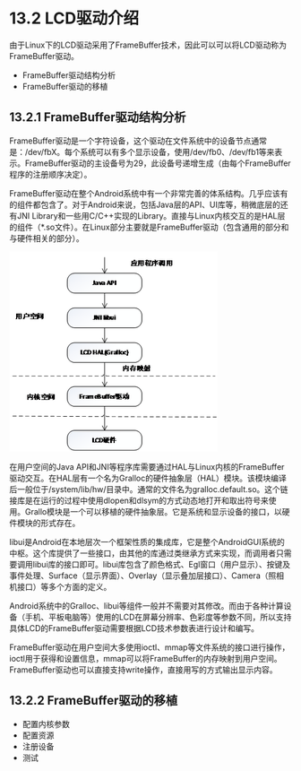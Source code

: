 # 13.2 LCD驱动介绍
由于Linux下的LCD驱动采用了FrameBuffer技术，因此可以可以将LCD驱动称为FrameBuffer驱动。

* FrameBuffer驱动结构分析
* FrameBuffer驱动的移植
## 13.2.1 FrameBuffer驱动结构分析

FrameBuffer驱动是一个字符设备，这个驱动在文件系统中的设备节点通常是：/dev/fbX。每个系统可以有多个显示设备，使用/dev/fb0、/dev/fb1等来表示。FrameBuffer驱动的主设备号为29，此设备号递增生成（由每个FrameBuffer程序的注册顺序决定）。

FrameBuffer驱动在整个Android系统中有一个非常完善的体系结构。几乎应该有的组件都包含了。对于Android来说，包括Java层的API、UI库等，稍微底层的还有JNI Library和一些用C/C++实现的Library。直接与Linux内核交互的是HAL层的组件（*.so文件）。在Linux部分主要就是FrameBuffer驱动（包含通用的部分和与硬件相关的部分）。

![](图片3.png)

在用户空间的Java API和JNI等程序库需要通过HAL与Linux内核的FrameBuffer驱动交互。在HAL层有一个名为Gralloc的硬件抽象层（HAL）模块。该模块编译后一般位于/system/lib/hw/目录中。通常的文件名为gralloc.default.so。这个链接库是在运行的过程中使用dlopen和dlsym的方式动态地打开和取出符号来使用。Grallo模块是一个可以移植的硬件抽象层。它是系统和显示设备的接口，以硬件模块的形式存在。

libui是Android在本地层次一个框架性质的集成库，它是整个AndroidGUI系统的中枢。这个库提供了一些接口，由其他的库通过类继承方式来实现，而调用者只需要调用libui库的接口即可。libui库包含了颜色格式、Egl窗口（用户显示）、按键及事件处理、Surface（显示界面）、Overlay（显示叠加层接口）、Camera（照相机接口）等多个方面的定义。



Android系统中的Gralloc、libui等组件一般并不需要对其修改。而由于各种计算设备（手机、平板电脑等）使用的LCD在屏幕分辨率、色彩度等参数不同，所以支持具体LCD的FrameBuffer驱动需要根据LCD技术参数表进行设计和编写。

FrameBuffer驱动在用户空间大多使用ioctl、mmap等文件系统的接口进行操作，ioctl用于获得和设置信息，mmap可以将FrameBuffer的内存映射到用户空间。FrameBuffer驱动也可以直接支持write操作，直接用写的方式输出显示内容。
## 13.2.2 FrameBuffer驱动的移植

* 配置内核参数
* 配置资源
* 注册设备
* 测试
